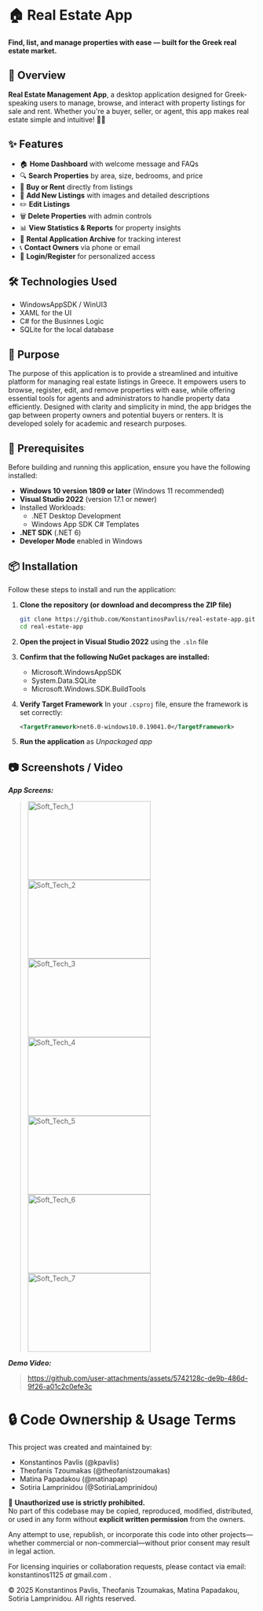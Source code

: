 # 🏠 Real Estate App

**Find, list, and manage properties with ease — built for the Greek real estate market.**

## 📘 Overview

**Real Estate Management App**, a desktop application designed for Greek-speaking users to manage, browse, and interact with property listings for sale and rent. Whether you're a buyer, seller, or agent, this app makes real estate simple and intuitive! 💼✨

## ✨ Features

- 🏠 **Home Dashboard** with welcome message and FAQs
- 🔍 **Search Properties** by area, size, bedrooms, and price
- 🛒 **Buy or Rent** directly from listings
- 📝 **Add New Listings** with images and detailed descriptions
- ✏️ **Edit Listings**
- 🗑️ **Delete Properties** with admin controls
- 📊 **View Statistics & Reports** for property insights
- 📂 **Rental Application Archive** for tracking interest
- 📞 **Contact Owners** via phone or email
- 🔐 **Login/Register** for personalized access

## 🛠️ Technologies Used

- WindowsAppSDK / WinUI3
- XAML for the UI
- C# for the Businnes Logic
- SQLite for the local database

## 🎯 Purpose

The purpose of this application is to provide a streamlined and intuitive platform for managing real estate listings in Greece. It empowers users to browse, register, edit, and remove properties with ease, while offering essential tools for agents and administrators to handle property data efficiently. Designed with clarity and simplicity in mind, the app bridges the gap between property owners and potential buyers or renters. It is developed solely for academic and research purposes.

## 🧰 Prerequisites

Before building and running this application, ensure you have the following installed:

- **Windows 10 version 1809 or later** (Windows 11 recommended)
- **Visual Studio 2022** (version 17.1 or newer)
- Installed Workloads:
  - .NET Desktop Development
  - Windows App SDK C# Templates
- **.NET SDK** (.NET 6)
- **Developer Mode** enabled in Windows

## 📦 Installation

Follow these steps to install and run the application:

1. **Clone the repository (or download and decompress the ZIP file)**
   ```bash
   git clone https://github.com/KonstantinosPavlis/real-estate-app.git
   cd real-estate-app
   
2. **Open the project in Visual Studio 2022** using the `.sln` file
3. **Confirm that the following NuGet packages are installed:**
    - Microsoft.WindowsAppSDK
    - System.Data.SQLite
    - Microsoft.Windows.SDK.BuildTools
4. **Verify Target Framework**
     In your `.csproj` file, ensure the framework is set correctly:
   
     ```xml
     <TargetFramework>net6.0-windows10.0.19041.0</TargetFramework>
   
6. **Run the application** as _Unpackaged app_


## 📷 Screenshots / Video

**_App Screens:_**
> <img width="250" height="160" alt="Soft_Tech_1" src="https://github.com/user-attachments/assets/39dc19de-12d5-4d31-af0f-2ad7331ab820" />
> <img width="250" height="160" alt="Soft_Tech_2" src="https://github.com/user-attachments/assets/15e8f41a-d204-4ae6-8831-84f8d3360b7a" />
> <img width="250" height="160" alt="Soft_Tech_3" src="https://github.com/user-attachments/assets/845a4245-1bff-42be-ae1a-aadb26c7f039" />
> <img width="250" height="160" alt="Soft_Tech_4" src="https://github.com/user-attachments/assets/37fa6197-ee20-4708-b555-7aec7ef34419" />
> <img width="250" height="160" alt="Soft_Tech_5" src="https://github.com/user-attachments/assets/06b85138-a164-4944-959b-52a1e4a5e5da" />
> <img width="250" height="160" alt="Soft_Tech_6" src="https://github.com/user-attachments/assets/a6b74ac2-215b-4067-a1ac-e4a4b1212d31" />
> <img width="250" height="160" alt="Soft_Tech_7" src="https://github.com/user-attachments/assets/beaee7a7-2277-422e-9825-78d5531538d0" />

**_Demo Video:_**

> https://github.com/user-attachments/assets/5742128c-de9b-486d-9f26-a01c2c0efe3c



# 🔒 Code Ownership & Usage Terms

This project was created and maintained by:

- Konstantinos Pavlis (@kpavlis)
- Theofanis Tzoumakas (@theofanistzoumakas)
- Matina Papadakou (@matinapap)
- Sotiria Lamprinidou (@SotiriaLamprinidou)

🚫 **Unauthorized use is strictly prohibited.**  
No part of this codebase may be copied, reproduced, modified, distributed, or used in any form without **explicit written permission** from the owners.

Any attempt to use, republish, or incorporate this code into other projects—whether commercial or non-commercial—without prior consent may result in legal action.

For licensing inquiries or collaboration requests, please contact via email: konstantinos1125 _at_ gmail.com .

© 2025 Konstantinos Pavlis, Theofanis Tzoumakas, Matina Papadakou, Sotiria Lamprinidou. All rights reserved.
